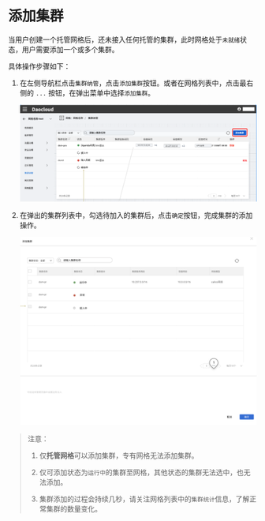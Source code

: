 # 添加集群

当用户创建一个托管网格后，还未接入任何托管的集群，此时网格处于`未就绪`状态，用户需要添加一个或多个集群。

具体操作步骤如下：

1. 在左侧导航栏点击`集群纳管`，点击`添加集群`按钮。或者在网格列表中，点击最右侧的 `...` 按钮，在弹出菜单中选择`添加集群`。

    ![添加集群按钮](../../images/addcluster01.png)

2. 在弹出的集群列表中，勾选待加入的集群后，点击`确定`按钮，完成集群的添加操作。

    ![添加集群页面](../../images/addcluster02.png)

> 注意：
> 
> 1. 仅**托管网格**可以添加集群，专有网格无法添加集群。
> 
> 2. 仅可添加状态为`运行中`的集群至网格，其他状态的集群无法选中，也无法添加。
> 
> 3. 集群添加的过程会持续几秒，请关注网格列表中的`集群统计`信息，了解正常集群的数量变化。
